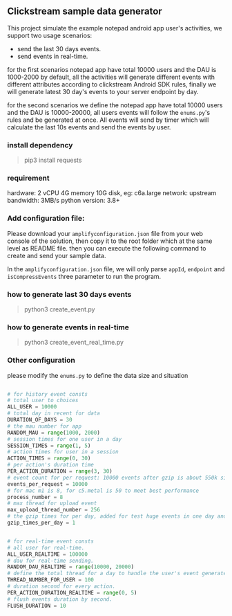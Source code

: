 ## Clickstream sample data generator

This project simulate the example notepad android app user's activities, we support two usage scenarios:
* send the last 30 days events.
* send events in real-time.

for the first scenarios notepad app have total 10000 users and the DAU is 1000-2000 by default, all the activities will generate different events with different attributes according to clickstream Android SDK rules, finally we will generate latest 30 day's events to your server endpoint by day.

for the second scenarios we define the notepad app have total 10000 users and the DAU is 10000-20000, all users events will follow the `enums.py`'s rules and be generated at once. All events will send by timer which will calculate the last 10s events and send the events by user.

### install dependency

> pip3 install requests

### requirement
hardware: 2 vCPU 4G memory 10G disk, eg: c6a.large
network: upstream bandwidth: 3MB/s
python version: 3.8+

### Add configuration file:
Please download your `amplifyconfiguration.json` file from your web console of the solution, then copy it to the root folder which at the same level as README file. then you can execute the following command to create and send your sample data.

In the `amplifyconfiguration.json` file, we will only parse `appId`, `endpoint` and `isCompressEvents` three parameter to run the program.

### how to generate last 30 days events

> python3 create_event.py


### how to generate events in real-time

> python3 create_event_real_time.py

### Other configuration

please modify the `enums.py` to define the data size and situation

```python

# for history event consts
# total user to choices
ALL_USER = 10000
# total day in recent for data
DURATION_OF_DAYS = 30
# the mau number for app
RANDOM_MAU = range(1000, 2000)
# session times for one user in a day
SESSION_TIMES = range(1, 5)
# action times for user in a session
ACTION_TIMES = range(0, 30)
# per action's duration time
PER_ACTION_DURATION = range(3, 30)
# event count for per request: 10000 events after gzip is about 550k size.
events_per_request = 10000
# for mac m1 is 8, for c5.metal is 50 to meet best performance
process_number = 8
# max thread for upload event
max_upload_thread_number = 256
# the gzip times for per day, added for test huge events in one day and reduce memory usage.
gzip_times_per_day = 1


# for real-time event consts
# all user for real-time.
ALL_USER_REALTIME = 100000
# dau for real-time sending.
RANDOM_DAU_REALTIME = range(10000, 20000)
# define the total thread for a day to handle the user's event generate and sending.
THREAD_NUMBER_FOR_USER = 100
# duration second for every action.
PER_ACTION_DURATION_REALTIME = range(0, 5)
# flush events duration by second.
FLUSH_DURATION = 10
```